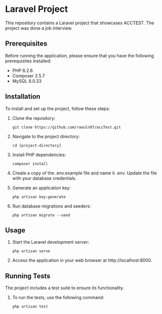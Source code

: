 # Laravel Project

This repository contains a Laravel project that showcases ACCTEST. The project was done a job interview.

## Prerequisites

Before running the application, please ensure that you have the following prerequisites installed:

- PHP 8.2.6
- Composer 2.5.7
- MySQL 8.0.33

## Installation

To install and set up the project, follow these steps:

1. Clone the repository:

   ```shell
   git clone https://github.com/raouln97/accTest.git

2. Navigate to the project directory:
    
    ```shell
    cd [project-directory]

3. Install PHP dependencies:

    ```shell
    composer install

4. Create a copy of the .env.example file and name it .env. Update the file with your database credentials.

5. Generate an application key:

    ```shell
    php artisan key:generate

6. Run database migrations and seeders:

    ```shell
    php artisan migrate --seed

## Usage

1. Start the Laravel development server:

    ```shell
    php artisan serve

2. Access the application in your web browser at http://localhost:8000.


## Running Tests

The project includes a test suite to ensure its functionality.

1. To run the tests, use the following command:

    ```shell 
    php artisan test


